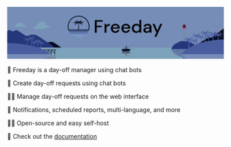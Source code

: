 ![Freeday banner](https://github.com/freeday-app/.github/blob/master/assets/banner.png)

🌴 Freeday is a day-off manager using chat bots

🤖 Create day-off requests using chat bots

👩‍💼 Manage day-off requests on the web interface

🎉 Notifications, scheduled reports, multi-language, and more

🧑‍🔧 Open-source and easy self-host

📖 Check out the [documentation](https://freeday-app.github.io/freeday-doc/)
